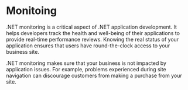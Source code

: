 # Monitoing
.NET monitoring is a critical aspect of .NET application development. It helps developers track the health and well-being of their applications to provide real-time performance reviews. Knowing the real status of your application ensures that users have round-the-clock access to your business site. 

.NET monitoring makes sure that your business is not impacted by application issues. For example, problems experienced during site navigation can discourage customers from making a purchase from your site. 

